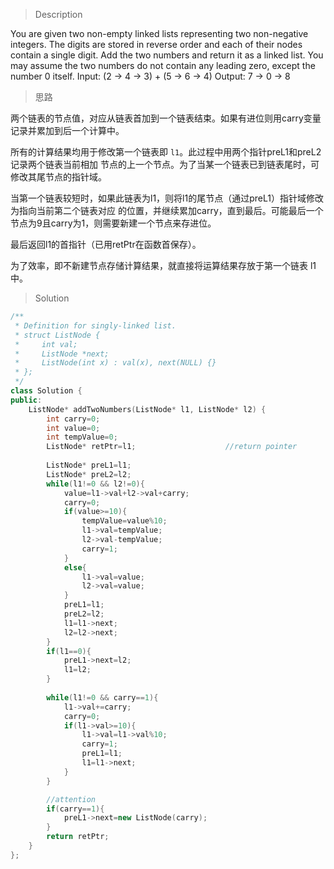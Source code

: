 > Description

You are given two non-empty linked lists representing two non-negative integers. The digits are stored in reverse order and each of their nodes contain a single digit. Add the two numbers and return it as a linked list.
You may assume the two numbers do not contain any leading zero, except the number 0 itself.
Input: (2 -> 4 -> 3) + (5 -> 6 -> 4)
Output: 7 -> 0 -> 8

> 思路

两个链表的节点值，对应从链表首加到一个链表结束。如果有进位则用carry变量记录并累加到后一个计算中。

所有的计算结果均用于修改第一个链表即 `l1`。此过程中用两个指针preL1和preL2记录两个链表当前相加
节点的上一个节点。为了当某一个链表已到链表尾时，可修改其尾节点的指针域。

当第一个链表较短时，如果此链表为l1，则将l1的尾节点（通过preL1）指针域修改为指向当前第二个链表对应
的位置，并继续累加carry，直到最后。可能最后一个节点为9且carry为1，则需要新建一个节点来存进位。

最后返回l1的首指针（已用retPtr在函数首保存）。

为了效率，即不新建节点存储计算结果，就直接将运算结果存放于第一个链表 l1 中。

> Solution

```C++
/**
 * Definition for singly-linked list.
 * struct ListNode {
 *     int val;
 *     ListNode *next;
 *     ListNode(int x) : val(x), next(NULL) {}
 * };
 */
class Solution {
public:
    ListNode* addTwoNumbers(ListNode* l1, ListNode* l2) {
        int carry=0;
        int value=0;
        int tempValue=0;
        ListNode* retPtr=l1;                    //return pointer
        
        ListNode* preL1=l1;
        ListNode* preL2=l2;
        while(l1!=0 && l2!=0){
            value=l1->val+l2->val+carry;
            carry=0;
            if(value>=10){
                tempValue=value%10;
                l1->val=tempValue;
                l2->val-tempValue;
                carry=1;
            }
            else{
                l1->val=value;
                l2->val=value;
            }
            preL1=l1;
            preL2=l2;
            l1=l1->next;
            l2=l2->next;
        }
        if(l1==0){
            preL1->next=l2;
            l1=l2;
        }
        
        while(l1!=0 && carry==1){
            l1->val+=carry;
            carry=0;
            if(l1->val>=10){
                l1->val=l1->val%10;
                carry=1;
                preL1=l1;
                l1=l1->next;
            }
        }

        //attention
        if(carry==1){
            preL1->next=new ListNode(carry);
        }
        return retPtr;
    }
};
```